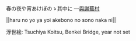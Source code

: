 春の夜や宵あけぼのゝ其中に
—[與謝蕪村](https://ja.wikipedia.org/wiki/與謝蕪村)

||haru no yo ya yoi akebono no sono naka ni||

浮世絵: Tsuchiya Koitsu, Benkei Bridge, year not set
